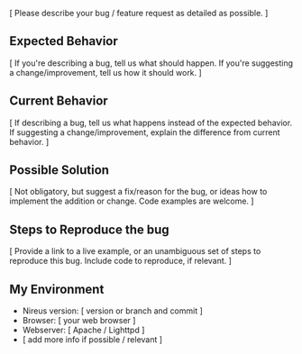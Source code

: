 [ Please describe your bug / feature request as detailed as possible. ]

## Expected Behavior
[ If you're describing a bug, tell us what should happen. 
If you're suggesting a change/improvement, tell us how it should work. ]

## Current Behavior
[ If describing a bug, tell us what happens instead of the expected behavior.
If suggesting a change/improvement, explain the difference from current behavior. ]

## Possible Solution
[ Not obligatory, but suggest a fix/reason for the bug, or ideas 
how to implement the addition or change. Code examples are welcome. ]

## Steps to Reproduce the bug
[ Provide a link to a live example, or an unambiguous set of steps to reproduce this bug. 
Include code to reproduce, if relevant. ]

## My Environment
 * Nireus version: [ version or branch and commit ]
 * Browser: [ your web browser ]
 * Webserver: [ Apache / Lighttpd ]
 * [ add more info if possible / relevant ]
